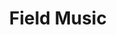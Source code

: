 ---
title: "Field Music"
summary: "Band from Sunderland, England who formed in 2004. The band's core consists of brothers David and Peter Brewis . The band's line-up is constantly shifting but previous members have included , , , and , later of . The Brewis brothers have also been involved in multiple side-projects to equal acclaim, such as , , Frozen By Sight , and the Ian Black-led . They released their 5th album proper, Commontime in February 2016."
image: "field-music.jpg"
apple_music_artist_url: "https://music.apple.com/gb/artist/field-music/64811525"
---